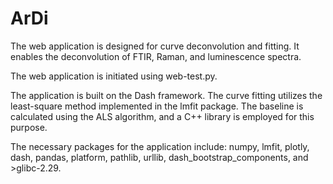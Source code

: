 # ArDi
The web application is designed for curve deconvolution and fitting. It enables the deconvolution of FTIR, Raman, and luminescence spectra.

The web application is initiated using web-test.py.

The application is built on the Dash framework. The curve fitting utilizes the least-square method implemented in the lmfit package. The baseline is calculated using the ALS algorithm, and a C++ library is employed for this purpose.

The necessary packages for the application include: numpy, lmfit, plotly, dash, pandas, platform, pathlib, urllib, dash_bootstrap_components, and >glibc-2.29.


